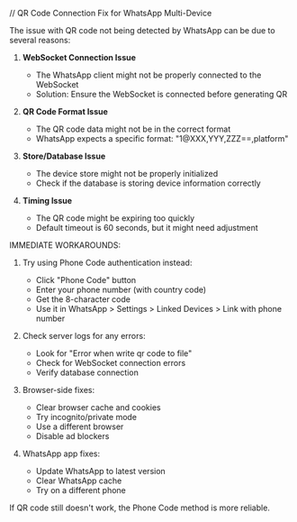 // QR Code Connection Fix for WhatsApp Multi-Device

The issue with QR code not being detected by WhatsApp can be due to several reasons:

1. **WebSocket Connection Issue**
   - The WhatsApp client might not be properly connected to the WebSocket
   - Solution: Ensure the WebSocket is connected before generating QR

2. **QR Code Format Issue**
   - The QR code data might not be in the correct format
   - WhatsApp expects a specific format: "1@XXX,YYY,ZZZ==,platform"

3. **Store/Database Issue**
   - The device store might not be properly initialized
   - Check if the database is storing device information correctly

4. **Timing Issue**
   - The QR code might be expiring too quickly
   - Default timeout is 60 seconds, but it might need adjustment

IMMEDIATE WORKAROUNDS:

1. Try using Phone Code authentication instead:
   - Click "Phone Code" button
   - Enter your phone number (with country code)
   - Get the 8-character code
   - Use it in WhatsApp > Settings > Linked Devices > Link with phone number

2. Check server logs for any errors:
   - Look for "Error when write qr code to file"
   - Check for WebSocket connection errors
   - Verify database connection

3. Browser-side fixes:
   - Clear browser cache and cookies
   - Try incognito/private mode
   - Use a different browser
   - Disable ad blockers

4. WhatsApp app fixes:
   - Update WhatsApp to latest version
   - Clear WhatsApp cache
   - Try on a different phone

If QR code still doesn't work, the Phone Code method is more reliable.
